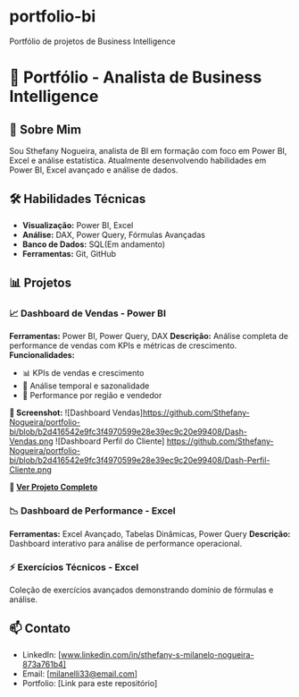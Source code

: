 # portfolio-bi
Portfólio de projetos de Business Intelligence
# 🚀 Portfólio - Analista de Business Intelligence

## 👋 Sobre Mim
Sou Sthefany Nogueira, analista de BI em formação com foco em Power BI, Excel e análise estatística. 
Atualmente desenvolvendo habilidades em Power BI, Excel avançado e análise de dados.

## 🛠️ Habilidades Técnicas
- **Visualização:** Power BI, Excel
- **Análise:** DAX, Power Query, Fórmulas Avançadas
- **Banco de Dados:** SQL(Em andamento)
- **Ferramentas:** Git, GitHub

## 📊 Projetos

### 📈 Dashboard de Vendas - Power BI
**Ferramentas:** Power BI, Power Query, DAX
**Descrição:** Análise completa de performance de vendas com KPIs e métricas de crescimento.
**Funcionalidades:**
- 📊 KPIs de vendas e crescimento
- 📅 Análise temporal e sazonalidade
- 🏢 Performance por região e vendedor

**📸 Screenshot:**
![Dashboard Vendas]https://github.com/Sthefany-Nogueira/portfolio-bi/blob/b2d416542e9fc3f4970599e28e39ec9c20e99408/Dash-Vendas.png
![Dashboard Perfil do Cliente] https://github.com/Sthefany-Nogueira/portfolio-bi/blob/b2d416542e9fc3f4970599e28e39ec9c20e99408/Dash-Perfil-Cliente.png

**🔗 [Ver Projeto Completo](./power-bi/projeto-vendas/)**

### 📉 Dashboard de Performance - Excel
**Ferramentas:** Excel Avançado, Tabelas Dinâmicas, Power Query
**Descrição:** Dashboard interativo para análise de performance operacional.

### ⚡ Exercícios Técnicos - Excel
Coleção de exercícios avançados demonstrando domínio de fórmulas e análise.

## 📫 Contato
- LinkedIn: [www.linkedin.com/in/sthefany-s-milanelo-nogueira-873a761b4]
- Email: [milanelli33@email.com]
- Portfolio: [Link para este repositório]
